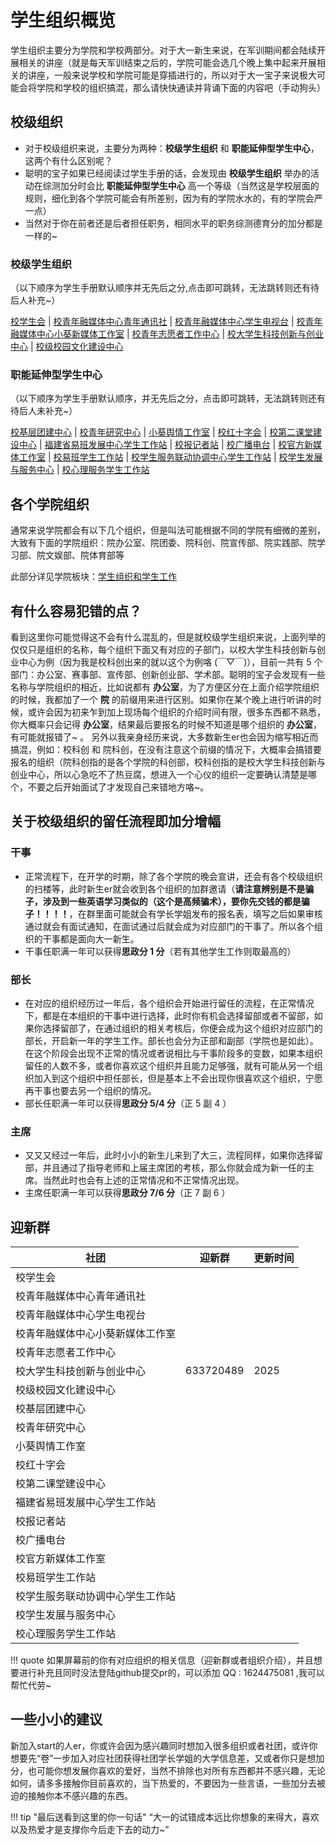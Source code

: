 # 学生组织概览

学生组织主要分为学院和学校两部分。对于大一新生来说，在军训期间都会陆续开展相关的讲座（就是每天军训结束之后的，学院可能会选几个晚上集中起来开展相关的讲座，一般来说学校和学院可能是穿插进行的，所以对于大一宝子来说极大可能会将学院和学校的组织搞混，那么请快快通读并背诵下面的内容吧（手动狗头）

## 校级组织

- 对于校级组织来说，主要分为两种：**校级学生组织** 和 **职能延伸型学生中心**，这两个有什么区别呢？
- 聪明的宝子如果已经阅读过学生手册的话，会发现由 **校级学生组织** 举办的活动在综测加分时会比 **职能延伸型学生中心** 高一个等级（当然这是学校层面的规则，细化到各个学院可能会有所差别，因为有的学院水水的，有的学院会严一点）
- 当然对于你在前者还是后者担任职务，相同水平的职务综测德育分的加分都是一样的~

### 校级学生组织

（以下顺序为学生手册默认顺序并无先后之分,点击即可跳转，无法跳转则还有待后人补充~）

[校学生会]() | [校青年融媒体中心青年通讯社]() |
[校青年融媒体中心学生电视台]() | [校青年融媒体中心小葵新媒体工作室]() 
| [校青年志愿者工作中心]() | [校大学生科技创新与创业中心](./campus-wide/kc.md) | 
[校级校园文化建设中心]()

### 职能延伸型学生中心

（以下顺序为学生手册默认顺序，并无先后之分，点击即可跳转，无法跳转则还有待后人未补充~）

[校基层团建中心]() | [校青年研究中心]() | [小葵舆情工作室]() | 
[校红十字会]() | [校第二课堂建设中心]() | 
[福建省易班发展中心学生工作站]() | [校报记者站]() | [校广播电台]() 
| [校官方新媒体工作室]() | [校易班学生工作站]() | 
[校学生服务联动协调中心学生工作站]() | [校学生发展与服务中心]() | 
[校心理服务学生工作站]()

## 各个学院组织

通常来说学院都会有以下几个组织，但是叫法可能根据不同的学院有细微的差别，大致有下面的学院组织：院办公室、院团委、院科创、院宣传部、院实践部、院学习部、院文娱部、院体育部等

此部分详见学院板块：[学生组织和学生工作](../service/group.md)

## 有什么容易犯错的点？

看到这里你可能觉得这不会有什么混乱的，但是就校级学生组织来说，上面列举的仅仅只是组织的名称，每个组织下面又有对应的子部门，以校大学生科技创新与创业中心为例（因为我是校科创出来的就以这个为例咯 (￣▽￣)），目前一共有 5 个部门：办公室、赛事部、宣传部、创新创业部、学术部。聪明的宝子会发现有一些名称与学院组织的相近，比如说都有 **办公室**，为了方便区分在上面介绍学院组织的时候，我都加了一个 **院** 的前缀用来进行区别。如果你在某个晚上进行听讲的时候，或许会因为初来乍到加上现场每个组织的介绍时间有限，很多东西都不熟悉，你大概率只会记得 **办公室**，结果最后要报名的时候不知道是哪个组织的 **办公室**，有可能就报错了~ 。 另外以我亲身经历来说，大多数新生er也会因为缩写相近而搞混，例如：校科创 和 院科创，在没有注意这个前缀的情况下，大概率会搞错要报名的组织（院科创指的是各个学院的科创部，校科创指的是校大学生科技创新与创业中心，所以心急吃不了热豆腐，想进入一个心仪的组织一定要确认清楚是哪个，不要之后开始面试了才发现自己来错地方咯~。

## 关于校级组织的留任流程即加分增幅

### 干事

- 正常流程下，在开学的时期，除了各个学院的晚会宣讲，还会有各个校级组织的扫楼等，此时新生er就会收到各个组织的加群邀请（**请注意辨别是不是骗子，涉及到一些英语学习类似的（这个是高频骗术），要你先交钱的都是骗子！！！！**，在群里面可能就会有学长学姐发布的报名表，填写之后如果审核通过就会有面试通知，在面试通过后就会成为对应部门的干事了。所以各个组织的干事都是面向大一新生。
- 干事任职满一年可以获得**思政分 1 分**（若有其他学生工作则取最高的）

### 部长

- 在对应的组织经历过一年后，各个组织会开始进行留任的流程，在正常情况下，都是在本组织的干事中进行选择，此时你有机会选择留部或者不留部，如果你选择留部了，在通过组织的相关考核后，你便会成为这个组织对应部门的部长，开启新一年的学生工作。部长也会分为正部和副部（学院也是如此）。在这个阶段会出现不正常的情况或者说相比与干事阶段多的变数，如果本组织留任的人数不多，或者你喜欢这个组织并且能力足够强，就有可能从另一个组织加入到这个组织中担任部长，但是基本上不会出现你很喜欢这个组织，宁愿再干事也要去另一个组织的情况。
- 部长任职满一年可以获得**思政分 5/4 分**（正 5 副 4 ）

### 主席

- 又又又经过一年后，此时小小的新生儿来到了大三，流程同样，如果你选择留部，并且通过了指导老师和上届主席团的考核，那么你就会成为新一任的主席。当然此时也会有上述的正常情况和不正常情况出现。
- 主席任职满一年可以获得**思政分 7/6 分**（正 7 副 6 ）

## 迎新群

| 社团 | 迎新群 | 更新时间 |
|------|-------|-------|
| 校学生会 | | |
| 校青年融媒体中心青年通讯社 | | |
| 校青年融媒体中心学生电视台 | | |
| 校青年融媒体中心小葵新媒体工作室 | | |
| 校青年志愿者工作中心 | | |
| 校大学生科技创新与创业中心 |633720489 |2025|
| 校级校园文化建设中心 | | |
| 校基层团建中心 | | |
| 校青年研究中心 | | |
| 小葵舆情工作室 | | |
| 校红十字会 | | |
| 校第二课堂建设中心 | | |
| 福建省易班发展中心学生工作站 | | |
| 校报记者站 | | |
| 校广播电台 | | |
| 校官方新媒体工作室 | | |
| 校易班学生工作站 | | |
| 校学生服务联动协调中心学生工作站 | | |
| 校学生发展与服务中心 | | |
| 校心理服务学生工作站 | | |

!!! quote
    如果屏幕前的你有对应组织的相关信息（迎新群或者组织介绍），并且想要进行补充且同时没法登陆github提交pr的，可以添加 QQ : 1624475081 ,我可以帮忙代劳~

## 一些小小的建议

新加入start的人er，你或许会因为感兴趣同时想加入很多组织或者社团，或许你想要先“卷”一步加入对应社团获得社团学长学姐的大学信息差，又或者你只是想加分，也可能你想发展你喜欢的爱好，当然不排除也对所有东西都并不感兴趣，无论如何，请多多接触你目前喜欢的，当下热爱的，不要因为一些言语，一些加分去被迫的接触你本不感兴趣的东西。

!!! tip "最后送看到这里的你一句话"
    “大一的试错成本远比你想象的来得大，喜欢以及热爱才是支撑你今后走下去的动力~”